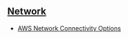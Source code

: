 
## [Network](https://aws.amazon.com/training/learn-about/advanced-networking/)
- [AWS Network Connectivity Options](https://www.aws.training/Details/eLearning?id=72711)
